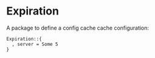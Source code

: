 # Expiration

A package to define a config cache cache configuration:

    Expiration::{
      , server = Some 5
    }
